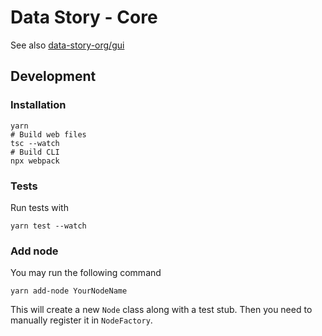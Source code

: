 # Data Story - Core

See also [data-story-org/gui](https://github.com/data-story-org/gui)

## Development

### Installation
```
yarn
# Build web files
tsc --watch
# Build CLI
npx webpack
```

### Tests
Run tests with
```
yarn test --watch
```
### Add node
You may run the following command
```
yarn add-node YourNodeName
```

This will create a new `Node` class along with a test stub. Then you need to manually register it in `NodeFactory`.
